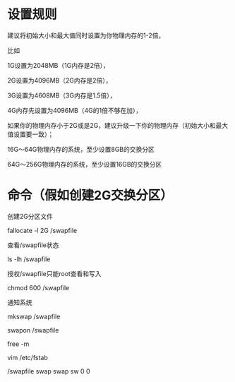 
设置规则
=======

建议将初始大小和最大值同时设置为你物理内存的1-2倍，

比如

1G设置为2048MB（1G内存是2倍），

2G设置为4096MB（2G内存是2倍），

3G设置为4608MB（3G内存是1.5倍），

4G内存先设置为4096MB（4G的1倍不够在加），

如果你的物理内存小于2G或是2G，建议升级一下你的物理内存（初始大小和最大值设置要一致）；

16G～64G物理内存的系统，至少设置8GB的交换分区

64G～256G物理内存的系统，至少设置16GB的交换分区

命令（假如创建2G交换分区）
====

创建2G分区文件

  fallocate -l 2G /swapfile

查看/swapfile状态

ls -lh /swapfile

授权/swapfile只能root查看和写入

chmod 600 /swapfile

通知系统

mkswap /swapfile

swapon /swapfile

free -m

vim /etc/fstab

/swapfile   swap    swap    sw  0   0
